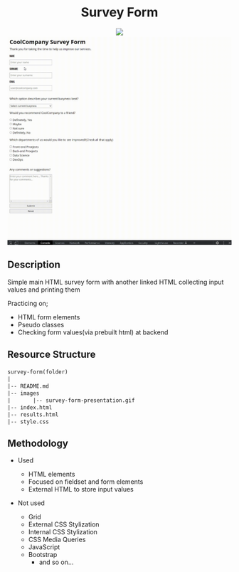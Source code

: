 <div align=center>
	<h1>Survey Form</h1>
</div>

<div align="center">
	<a href="https://ehkarabas.github.io/html-css-exercises/survey-form/">
		<img src="https://img.shields.io/badge/live-%23.svg?&style=for-the-badge&logo=www&logoColor=white%22&color=black">
	</a>
	<br>
	<img src="./images/survey-form-presentation.gif"/>
</div>



## Description

Simple main HTML survey form with another linked HTML collecting input values and printing them


Practicing on; 

* HTML form elements
* Pseudo classes
* Checking form values(via prebuilt html) at backend

## Resource Structure 

```
survey-form(folder)
|
|-- README.md
|-- images
|   	|-- survey-form-presentation.gif
|-- index.html
|-- results.html
|-- style.css
```

## Methodology

* Used

	* HTML elements
	* Focused on fieldset and form elements
	* External HTML to store input values


* Not used

	* Grid
	* External CSS Stylization
	* Internal CSS Stylization
	* CSS Media Queries
	* JavaScript
	* Bootstrap
		* and so on...
